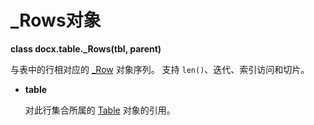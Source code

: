 # _Rows对象

[_Row]: ../api/table_row.md
[Table]: ../api/table_table_object.md

**class docx.table._Rows(tbl, parent)**

与表中的行相对应的 [_Row] 对象序列。 支持 `len()`、迭代、索引访问和切片。

- **table**

    对此行集合所属的 [Table] 对象的引用。
